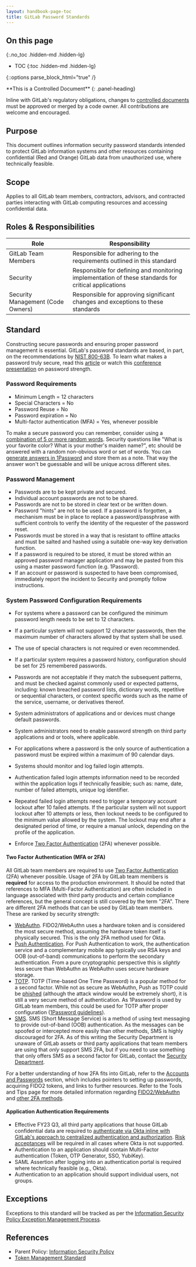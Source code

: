 ```yaml
---
layout: handbook-page-toc
title: GitLab Password Standards
---
```


## On this page
{:.no_toc .hidden-md .hidden-lg}

- TOC
{:toc .hidden-md .hidden-lg}

{::options parse_block_html="true" /}

<div class="panel panel-gitlab-orange">
**This is a Controlled Document**
{: .panel-heading}
<div class="panel-body">

Inline with GitLab's regulatory obligations, changes to [controlled documents](https://about.gitlab.com/handbook/security/controlled-document-procedure.html) must be approved or merged by a code owner. All contributions are welcome and encouraged. 

</div>
</div>

## Purpose

This document outlines information security password standards intended to protect GitLab information systems and other resources containing confidential (Red and Orange) GitLab data from unauthorized use, where technically feasible.



## Scope

Applies to all GitLab team members, contractors, advisors, and contracted parties interacting with GitLab computing resources and accessing confidential data.

## Roles & Responsibilities

| Role  | Responsibility | 
|-----------|-----------|
| GitLab Team Members | Responsible for adhering to the requirements outlined in this standard |
| Security | Responsible for defining and monitoring implementation of these standards for critical applications | 
| Security Management (Code Owners) | Responsible for approving significant changes and exceptions to these standards |

## Standard

Constructing secure passwords and ensuring proper password management is essential. GitLab's password standards are based, in part, on the recommendations by [NIST 800-63B](https://pages.nist.gov/800-63-3/sp800-63b.html). To learn what makes a password truly secure, read this [article](https://medium.com/peerio/how-to-build-a-billion-dollar-password-3d92568d9277) or watch this [conference presentation](https://www.youtube.com/watch?v=vudZnjp5Uq0&t=19183) on password strength.

### Password Requirements
* Minimum Length = 12 characters
* Special Characters = No
* Password Reuse = No
* Password expiration = No
* Multi-factor authentication (MFA) = Yes, whenever possible

To make a secure password you can remember, consider using a [combination of 5 or more random words](https://medium.com/peerio/how-to-build-a-billion-dollar-password-3d92568d9277#67c2). Security questions like "What is your favorite color? What is your mother's maiden name?", etc should be answered with a random non-obvious word or set of words. You can [generate answers in 1Password](/handbook/security/#1password-guidelines) and store them as a note. That way the answer won't be guessable and will be unique across different sites.

### Password Management
* Passwords are to be kept private and secured.
* Individual account passwords are not to be shared.
* Passwords are not to be stored in clear text or be written down.
* Password "hints" are not to be used. If a password is forgotten, a mechanism must be in place to replace a password/passphrase with sufficient controls to verify the identity of the requester of the password reset.
* Passwords must be stored in a way that is resistant to offline attacks and must be salted and hashed using a suitable one-way key derivation function.
* If a password is required to be stored, it must be stored within an approved password manager application and may be pasted from this using a master password function (e.g. 1Password).
* If an account or password is suspected to have been compromised, immediately report the incident to Security and promptly follow instructions.


### System Password Configuration Requirements
* For systems where a password can be configured the minimum password length needs to be set to 12 characters.

* If a particular system will not support 12 character passwords, then the maximum number of characters allowed by that system shall be used.
* The use of special characters is not required or even recommended.
* If a particular system requires a password history, configuration should be set for 25 remembered passwords.
* Passwords are not acceptable if they match the subsequent patterns, and must be checked against commonly used or expected patterns, including: known breached password lists, dictionary words, repetitive or sequential characters, or context specific words such as the name of the service, username, or derivatives thereof.
* System administrators of applications and or devices must change default passwords.
* System administrators need to enable password strength on third party applications and or tools, where applicable.
* For applications where a password is the only source of authentication a password must be expired within a maximum of 90 calendar days.
* Systems should monitor and log failed login attempts.
* Authentication failed login attempts information need to be recorded within the application logs if technically feasible; such as: name, date, number of failed attempts, unique log identifier.
* Repeated failed login attempts need to trigger a temporary account lockout after 10 failed attempts. If the particular system will not support lockout after 10 attempts or less, then lockout needs to be configured to the minimum value allowed by the system. The lockout may end after a designated period of time, or require a manual unlock, depending on the profile of the application.
* Enforce [Two Factor Authentication](https://en.wikipedia.org/wiki/Multi-factor_authentication) (2FA) whenever possible.

#### Two Factor Authentication (MFA or 2FA)

All GitLab team members are required to use [Two Factor Authentication](https://en.wikipedia.org/wiki/Multi-factor_authentication) (2FA) whenever possible. Usage of 2FA by GitLab team members is **required** for access to the production environment. It should be noted that references to MFA (Multi-Factor Authentication) are often included in language associated with third party products and certain compliance references, but the general concept is still covered by the term "2FA". There are different 2FA methods that can be used by GitLab team members. These are ranked by security strength:

- [WebAuthn](https://en.wikipedia.org/wiki/WebAuthn). FIDO2/WebAuthn uses a hardware token and is considered the most secure method, assuming the hardware token itself is physically secured. This is the only 2FA method used for Okta.
- [Push Authentication](https://en.wikipedia.org/wiki/Authenticator#Mobile_Push). For Push Authentication to work, the authentication service and a complementary mobile app typically use RSA keys and OOB (out-of-band) communications to perform the secondary authentication. From a pure cryptographic perspective this is _slightly_ less secure than WebAuthn as WebAuthn uses secure hardware storage.
- [TOTP](https://en.wikipedia.org/wiki/Time-based_One-time_Password_algorithm). TOTP (Time-based One Time Password) is a popular method for a second factor. While not as secure as WebAuthn, Push as TOTP could be [phished](https://en.wikipedia.org/wiki/Phishing) (although the attack window would be extremely short), it is still a very secure method of authentication. As 1Password is used by GitLab team members, this could be used for TOTP after proper configuration ([1Password guidelines](handbook/security/password-guidelines.html#1password-guidelines)).
- [SMS](https://en.wikipedia.org/wiki/SMS). SMS (Short Message Service) is a method of using text messaging to provide out-of-band (OOB) authentication. As the messages can be spoofed or intercepted more easily than other methods, SMS is highly discouraged for 2FA. As of this writing the Security Department is unaware of GitLab assets or third party applications that team members are using that _only_ support SMS 2FA, but if you need to use something that only offers SMS as a second factor for GitLab, contact the [Security Department](/handbook/engineering/security/#slack-channels).

For a better understanding of how 2FA fits into GitLab, refer to the [Accounts and Passwords](https://about.gitlab.com/handbook/security/#accounts-and-passwords) section, which includes pointers to setting up passwords, acquiring FIDO2 tokens, and links to further resources. Refer to the Tools and Tips page for more detailed information regarding [FIDO2/WebAuthn](/handbook/tools-and-tips/#fido2--webauthn) and [other 2FA methods](/handbook/tools-and-tips/#other-2fa-methods).

#### Application Authentication Requirements
* Effective FY23 Q3, all third party applications that house GitLab confidential data are required to [authenticate via Okta inline with GitLab's approach to centralized authentication and authorization](https://about.gitlab.com/handbook/business-technology/okta/#what-is-okta). [Risk acceptances](https://about.gitlab.com/handbook/security/security-assurance/security-risk/third-party-risk-management.html#tprm-risk-acceptance-process) will be required in all cases where Okta is not supported.
* Authentication to an application should contain Multi-Factor authentication (Token, OTP Generator, SSO, YubiKey). 
* SAML Assertion after logging into an authentication portal is required where technically feasible (e.g., Okta).
* Authentication to an application should support individual users, not groups.


## Exceptions

Exceptions to this standard will be tracked as per the [Information Security Policy Exception Management Process](/handbook/security/#information-security-policy-exception-management-process).

## References

- Parent Policy: [Information Security Policy](/handbook/security/)
- [Token Management Standard](/handbook/security/token-management-standard)
